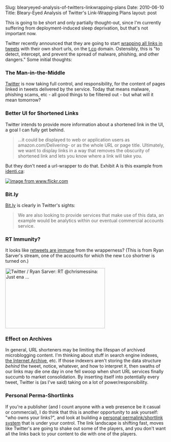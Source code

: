 Slug: blearyeyed-analysis-of-twitters-linkwrapping-plans
Date: 2010-06-10
Title: Bleary-Eyed Analysis of Twitter's Link-Wrapping Plans
layout: post


This is going to be short and only partially thought-out, since I'm currently suffering from deployment-induced sleep deprivation, but that's not important now.

Twitter recently announced that they are going to start [wrapping all links in tweets](http://blog.twitter.com/2010/06/links-and-twitter-length-shouldnt.html) with their own short urls, on the [t.co](http://t.co) domain. Ostensibly, this is "to detect, intercept, and prevent the spread of malware, phishing, and other dangers." Some initial thoughts:

### The Man-in-the-Middle

[Twitter](http://twitter.com) is now taking full control, and responsibility, for the content of pages linked in tweets delivered by the service. Today that means malware, phishing scams, etc - all good things to be filtered out - but what will it mean tomorrow?

### Better UI for Shortened Links

Twitter intends to provide more information about a shortened link in the UI, a goal I can fully get behind.

>...it could be displayed to web or application users as amazon.com/Delivering- or as the whole URL or page title. Ultimately, we want to display links in a way that removes the obscurity of shortened link and lets you know where a link will take you.

But they don't need a url-wrapper to do that. Exhibit A is this example from [identi.ca](http://identi.ca/notice/35536518):

<a style="display: block;" href="http://www.flickr.com/photos/redmonk/4686830508/"><img class="asset  asset-image at-xid-6a010534988cd3970b0133f084fdf2970b" alt="image from www.flickr.com" title="image from www.flickr.com" src="https://steveivy.typepad.com/.a/6a010534988cd3970b0133f084fdf2970b-800wi" border="0"  /></a>

### Bit.ly

[Bit.ly](http://bit.ly) is clearly in Twitter's sights:

>We are also looking to provide services that make use of this data, an example would be analytics within our eventual commercial accounts service.

### RT Immunity?

It looks like [retweets are immune](http://twitter.com/rsarver/status/15762778744) from the wrapperness? (This is from Ryan Sarver's stream, one of the accounts for which the new t.co shortner is turned on.)

<a href="http://www.flickr.com/photos/redmonk/4686847382/" title="Twitter / Ryan Sarver: RT @chrismessina: Just ena ... by steve-ivy, on Flickr"><img src="https://farm5.static.flickr.com/4071/4686847382_a55bcbd8f0_o.png" width="313" height="189" alt="Twitter / Ryan Sarver: RT @chrismessina: Just ena ..." /></a>

### Effect on Archives

In general, URL shorteners may be limiting the lifespan of archived microblogging content. I'm thinking about stuff in search engine indexes, [the Internet Archive](http://archive.org), etc. If those indexers aren't storing the data structure *behind* the tweet, notice, whatever, and how to interpret it, then swaths of our links may die one day in one fell swoop when short URL services finally succumb to market consolidation. By inserting itself into potentially every tweet, Twitter is (as I've said) taking on a lot of power/responsibility.

### Personal Perma-Shortlinks

If you're a publisher (and I count anyone with a web presence be it casual or commercial),  I do think that this is another opportunity to ask yourself: "who owns your links?", and look at building a [personal permalink/shortlink system](http://www.monkinetic.com/2010/05/tantek-celik-diso-20-brass-tacks.html) that is under your control. The link landscape is shifting fast, moves like Twitter's are going to shake out some of the players, and you don't want all the links back to your content to die with one of the players.

